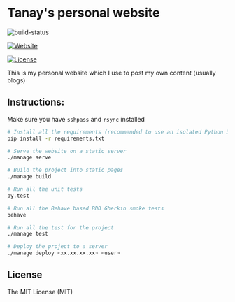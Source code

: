 Tanay's personal website
========================

![build-status](https://travis-ci.org/tanayseven/personal_website.svg?branch=master)

[![Website](https://img.shields.io/website-up-down-green-red/https/tanayseven.com.svg?label=hosted_on_server)](https://tanayseven.com)

[![License](https://img.shields.io/github/license/tanayseven/personal_website.svg)](LICENSE.txt)

This is my personal website which I use to post my own content (usually blogs)

Instructions:
-------------
Make sure you have `sshpass` and `rsync` installed
```bash
# Install all the requirements (recommended to use an isolated Python 3.5 virtualenv)
pip install -r requirements.txt

# Serve the website on a static server
./manage serve

# Build the project into static pages
./manage build

# Run all the unit tests
py.test

# Run all the Behave based BDD Gherkin smoke tests
behave

# Run all the test for the project
./manage test

# Deploy the project to a server
./manage deploy <xx.xx.xx.xx> <user>
```

License
-------
The MIT License (MIT)
